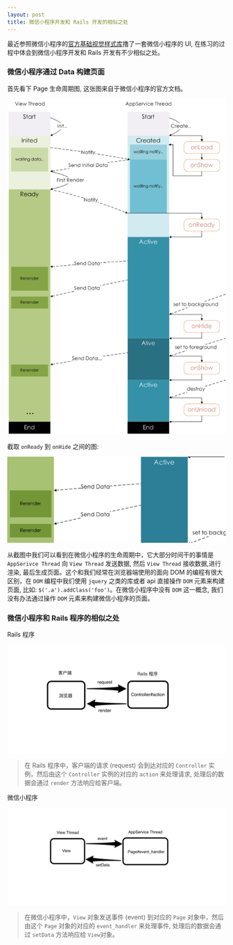 ```yaml
---
layout: post
title: 微信小程序开发和 Rails 开发的相似之处
---
```


  最近参照微信小程序的[官方基础视觉样式库](https://github.com/weui/weui-design?t=20161107)撸了一套微信小程序的 UI, 在练习的过程中体会到微信小程序开发和 Rails 开发有不少相似之处。

### 微信小程序通过 Data 构建页面

首先看下 Page 生命周期图, 这张图来自于微信小程序的官方文档。


![page life](/images/mina-lifecycle.png)

截取 `onReady` 到 `onHide` 之间的图:

![render-send-data](/images/render-send-data.png)

从截图中我们可以看到在微信小程序的生命周期中，它大部分时间干的事情是 `AppSerivce Thread` 向 `View Thread` 发送数据, 然后 `View Thread` 接收数据,进行渲染, 最后生成页面。这个和我们经常在浏览器端使用的面向 DOM 的编程有很大区别，在 `DOM` 编程中我们使用 `jquery` 之类的库或者 api 直接操作 `DOM` 元素来构建页面, 比如: `$('.a').addClass('foo')`。在微信小程序中没有 `DOM` 这一概念, 我们没有办法通过操作 `DOM` 元素来构建微信小程序的页面。

### 微信小程序和 Rails 程序的相似之处

Rails 程序

![client-rails.png](/images/client-rails.png)

> 在 Rails 程序中，客户端的请求 (request) 会到达对应的 `Controller` 实例，然后由这个 `Controller` 实例的对应的 `action` 来处理请求,
> 处理后的数据会通过 `render` 方法响应给客户端。


微信小程序

![view-appservice.png](/images/view-appservice.png)

> 在微信小程序中，`View` 对象发送事件 (event) 到对应的 `Page` 对象中，然后由这个 `Page` 对象的对应的 `event_handler` 来处理事件,
> 处理后的数据会通过 `setData` 方法响应给 `View`对象。





